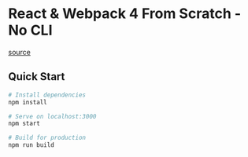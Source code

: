 # React & Webpack 4 From Scratch - No CLI

[source](https://www.youtube.com/watch?v=deyxI-6C2u4)

## Quick Start

```bash
# Install dependencies
npm install

# Serve on localhost:3000
npm start

# Build for production
npm run build
```
